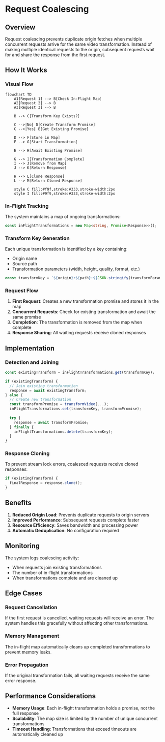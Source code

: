 # Request Coalescing

## Overview

Request coalescing prevents duplicate origin fetches when multiple concurrent requests arrive for the same video transformation. Instead of making multiple identical requests to the origin, subsequent requests wait for and share the response from the first request.

## How It Works

### Visual Flow

```mermaid
flowchart TD
    A1[Request 1] --> B[Check In-Flight Map]
    A2[Request 2] --> B
    A3[Request 3] --> B
    
    B --> C{Transform Key Exists?}
    
    C -->|No| D[Create Transform Promise]
    C -->|Yes| E[Get Existing Promise]
    
    D --> F[Store in Map]
    F --> G[Start Transformation]
    
    E --> H[Await Existing Promise]
    
    G --> I[Transformation Complete]
    I --> J[Remove from Map]
    J --> K[Return Response]
    
    H --> L[Clone Response]
    L --> M[Return Cloned Response]
    
    style C fill:#f9f,stroke:#333,stroke-width:2px
    style I fill:#9f9,stroke:#333,stroke-width:2px
```

### In-Flight Tracking

The system maintains a map of ongoing transformations:
```typescript
const inFlightTransformations = new Map<string, Promise<Response>>();
```

### Transform Key Generation

Each unique transformation is identified by a key containing:
- Origin name
- Source path
- Transformation parameters (width, height, quality, format, etc.)

```typescript
const transformKey = `${origin}:${path}:${JSON.stringify(transformParams)}`;
```

### Request Flow

1. **First Request**: Creates a new transformation promise and stores it in the map
2. **Concurrent Requests**: Check for existing transformation and await the same promise
3. **Completion**: The transformation is removed from the map when complete
4. **Response Sharing**: All waiting requests receive cloned responses

## Implementation

### Detection and Joining
```typescript
const existingTransform = inFlightTransformations.get(transformKey);

if (existingTransform) {
  // Join existing transformation
  response = await existingTransform;
} else {
  // Create new transformation
  const transformPromise = transformVideo(...);
  inFlightTransformations.set(transformKey, transformPromise);
  
  try {
    response = await transformPromise;
  } finally {
    inFlightTransformations.delete(transformKey);
  }
}
```

### Response Cloning

To prevent stream lock errors, coalesced requests receive cloned responses:
```typescript
if (existingTransform) {
  finalResponse = response.clone();
}
```

## Benefits

1. **Reduced Origin Load**: Prevents duplicate requests to origin servers
2. **Improved Performance**: Subsequent requests complete faster
3. **Resource Efficiency**: Saves bandwidth and processing power
4. **Automatic Deduplication**: No configuration required

## Monitoring

The system logs coalescing activity:
- When requests join existing transformations
- The number of in-flight transformations
- When transformations complete and are cleaned up

## Edge Cases

### Request Cancellation
If the first request is cancelled, waiting requests will receive an error. The system handles this gracefully without affecting other transformations.

### Memory Management
The in-flight map automatically cleans up completed transformations to prevent memory leaks.

### Error Propagation
If the original transformation fails, all waiting requests receive the same error response.

## Performance Considerations

- **Memory Usage**: Each in-flight transformation holds a promise, not the full response
- **Scalability**: The map size is limited by the number of unique concurrent transformations
- **Timeout Handling**: Transformations that exceed timeouts are automatically cleaned up